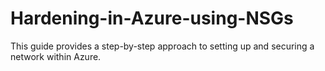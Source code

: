 # Hardening-in-Azure-using-NSGs
This guide provides a step-by-step approach to setting up and securing a network within Azure.
